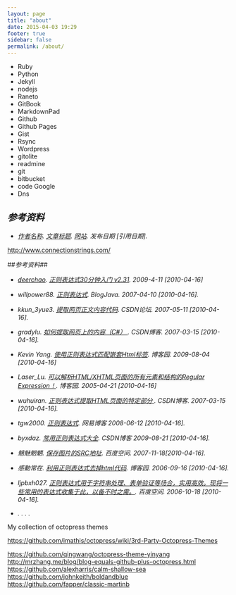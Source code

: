 ```yaml
---
layout: page
title: "about"
date: 2015-04-03 19:29
footer: true
sidebar: false
permalink: /about/
---
```


- Ruby
- Python
- Jekyll
- nodejs
- Raneto
- GitBook
- MarkdownPad
- Github
- Github Pages
- Gist
- Rsync
- Wordpress
- gitolite
- readmine
- git
- bitbucket
- code Google
- Dns

## *参考资料* ##

- *[作者名称](个人主页URL "作者名称"). [文章标题](文章URL "文章标题"). [网站](网站首页url "网站名称"). 发布日期 [引用日期].*

http://www.connectionstrings.com/

##*参考资料*##
- *[deerchao](http://www.unibetter.com/members/deerchao.aspx). [正则表达式30分钟入门 v2.31](http://unibetter.com/deerchao/zhengzhe-biaodashi-jiaocheng-se.htm). 2009-4-11 [2010-04-16]*
- *willpower88. [正则表达式](http://www.blogjava.net/willpower88/archive/2007/04/10/109669.html "正则表达式"). BlogJava. 2007-04-10 [2010-04-16].*
- *kkun_3yue3. [提取网页正文内容代码](http://bbs.csdn.net/topics/110062075#post-110555919). CSDN论坛. 2007-05-11 [2010-04-16].*    
- *gradylu. [如何提取网页上的内容（C#） ](http://blog.csdn.net/tigerlgf/article/details/1529989). CSDN博客. 2007-03-15 [2010-04-16].*  
- *Kevin Yang. [使用正则表达式匹配嵌套Html标签](http://www.cnblogs.com/KevinYang/archive/2009/08/04/1538050.html). 博客园. 2009-08-04 [2010-04-16]*
- *Laser_Lu. [可以解析HTML/XHTML页面的所有元素和结构的Regular Expression！](http://www.cnblogs.com/Laser_Lu/archive/2005/04/21/142605.html). 博客园. 2005-04-21 [2010-04-16]*
- *wuhuiran. [正则表达式提取HTML页面的特定部分 ](http://blog.csdn.net/wuhuiran/article/details/2750765). CSDN博客. 2007-03-15 [2010-04-16].*
- *tgw2000. [正则表达式](http://tgw2000.blog.163.com/blog/static/68159568200851210260475/). 网易博客 2008-06-12 [2010-04-16].*
- *byxdaz. [常用正则表达式大全](http://blog.csdn.net/byxdaz/article/details/4470684). CSDN博客 2009-08-21 [2010-04-16].*
- *魑魅魍魉. [保存图片的SRC地址](http://hi.baidu.com/mepowbjbrpfuvye/item/689452a28d423f9e1410732f "保存图片的SRC地址"). 百度空间. 2007-11-18[2010-04-16].*
- *感動常在. [利用正则表达式去掉html代码](http://www.cnblogs.com/wang123/archive/2006/09/16/505758.html). 博客园. 2006-09-16 [2010-04-16].*
- *ljpbxh027. [正则表达式用于字符串处理、表单验证等场合，实用高效。现将一些常用的表达式收集于此，以备不时之需。](http://hi.baidu.com/ljpbxh027/item/ef1e705c0191a43594eb0563   "正则表达式用于字符串处理、表单验证等场合，实用高效。现将一些常用的表达式收集于此，以备不时之需。"). 百度空间. 2006-10-18 [2010-04-16].*

- *. []( ""). . .*


My collection of octopress themes

https://github.com/imathis/octopress/wiki/3rd-Party-Octopress-Themes

https://github.com/qingwang/octopress-theme-yinyang
http://mrzhang.me/blog/blog-equals-github-plus-octopress.html
https://github.com/alexharris/calm-shallow-sea
https://github.com/johnkeith/boldandblue
https://github.com/fapper/classic-martinb
